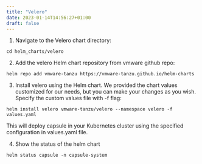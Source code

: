 ```yaml
---
title: "Velero"
date: 2023-01-14T14:56:27+01:00
draft: false
---
```


1. Navigate to the Velero chart directory:

```
cd helm_charts/velero

```


2. Add the velero Helm chart repository from vmware github repo:

```
helm repo add vmware-tanzu https://vmware-tanzu.github.io/helm-charts

```
3. Install velero using the Helm chart. We provided the chart values customized for our needs, but you can make your changes as you wish. Specify the custom values file with -f flag:

```
helm install velero vmware-tanzu/velero --namespace velero -f values.yaml

```

This will deploy capsule in your Kubernetes cluster using the specified configuration in values.yaml file.

4. Show the status of the helm chart
```
helm status capsule -n capsule-system
```

